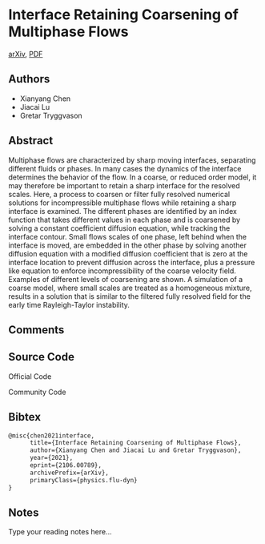 
# Interface Retaining Coarsening of Multiphase Flows

[arXiv](https://arxiv.org/abs/2106.0789), [PDF](https://arxiv.org/pdf/2106.0789.pdf)

## Authors

- Xianyang Chen
- Jiacai Lu
- Gretar Tryggvason

## Abstract

Multiphase flows are characterized by sharp moving interfaces, separating different fluids or phases. In many cases the dynamics of the interface determines the behavior of the flow. In a coarse, or reduced order model, it may therefore be important to retain a sharp interface for the resolved scales. Here, a process to coarsen or filter fully resolved numerical solutions for incompressible multiphase flows while retaining a sharp interface is examined. The different phases are identified by an index function that takes different values in each phase and is coarsened by solving a constant coefficient diffusion equation, while tracking the interface contour. Small flows scales of one phase, left behind when the interface is moved, are embedded in the other phase by solving another diffusion equation with a modified diffusion coefficient that is zero at the interface location to prevent diffusion across the interface, plus a pressure like equation to enforce incompressibility of the coarse velocity field. Examples of different levels of coarsening are shown. A simulation of a coarse model, where small scales are treated as a homogeneous mixture, results in a solution that is similar to the filtered fully resolved field for the early time Rayleigh-Taylor instability.

## Comments



## Source Code

Official Code



Community Code



## Bibtex

```tex
@misc{chen2021interface,
      title={Interface Retaining Coarsening of Multiphase Flows}, 
      author={Xianyang Chen and Jiacai Lu and Gretar Tryggvason},
      year={2021},
      eprint={2106.00789},
      archivePrefix={arXiv},
      primaryClass={physics.flu-dyn}
}
```

## Notes

Type your reading notes here...


